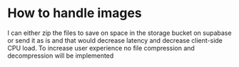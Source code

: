 # How to handle images
I can either zip the files to save on space in the storage bucket on supabase or send it as is and that would decrease latency and decrease client-side CPU load. To increase user experience no file compression and decompression will be implemented

